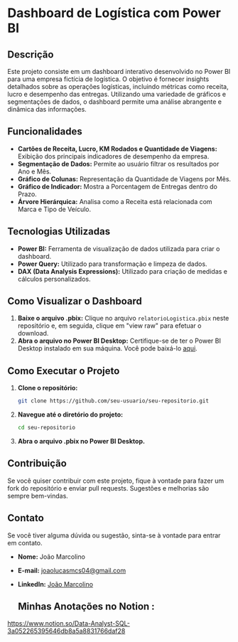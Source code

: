 # Dashboard de Logística com Power BI

## Descrição

Este projeto consiste em um dashboard interativo desenvolvido no Power BI para uma empresa fictícia de logística. O objetivo é fornecer insights detalhados sobre as operações logísticas, incluindo métricas como receita, lucro e desempenho das entregas. Utilizando uma variedade de gráficos e segmentações de dados, o dashboard permite uma análise abrangente e dinâmica das informações.

## Funcionalidades

- **Cartões de Receita, Lucro, KM Rodados e Quantidade de Viagens:** Exibição dos principais indicadores de desempenho da empresa.
- **Segmentação de Dados:** Permite ao usuário filtrar os resultados por Ano e Mês.
- **Gráfico de Colunas:** Representação da Quantidade de Viagens por Mês.
- **Gráfico de Indicador:** Mostra a Porcentagem de Entregas dentro do Prazo.
- **Árvore Hierárquica:** Analisa como a Receita está relacionada com Marca e Tipo de Veículo.

## Tecnologias Utilizadas

- **Power BI:** Ferramenta de visualização de dados utilizada para criar o dashboard.
- **Power Query:** Utilizado para transformação e limpeza de dados.
- **DAX (Data Analysis Expressions):** Utilizado para criação de medidas e cálculos personalizados.

## Como Visualizar o Dashboard

1. **Baixe o arquivo .pbix:** Clique no arquivo `relatorioLogistica.pbix` neste repositório e, em seguida, clique em "view raw" para efetuar o download.
2. **Abra o arquivo no Power BI Desktop:** Certifique-se de ter o Power BI Desktop instalado em sua máquina. Você pode baixá-lo [aqui](https://powerbi.microsoft.com/desktop/).

## Como Executar o Projeto

1. **Clone o repositório:**

    ```bash
    git clone https://github.com/seu-usuario/seu-repositorio.git
    ```

2. **Navegue até o diretório do projeto:**

    ```bash
    cd seu-repositorio
    ```

3. **Abra o arquivo .pbix no Power BI Desktop.**

## Contribuição

Se você quiser contribuir com este projeto, fique à vontade para fazer um fork do repositório e enviar pull requests. Sugestões e melhorias são sempre bem-vindas.

## Contato

Se você tiver alguma dúvida ou sugestão, sinta-se à vontade para entrar em contato.

- **Nome:** João Marcolino
- **E-mail:** joaolucasmcs04@gmail.com
- **LinkedIn:** [João Marcolino](https://www.linkedin.com/in/joaolucasmcsilva/)

  ## Minhas Anotações no Notion :

https://www.notion.so/Data-Analyst-SQL-3a052265395646db8a5a8831766daf28

